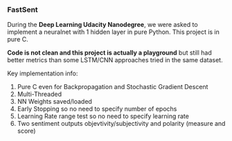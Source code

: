 <h3>FastSent</h3>

During the <b>Deep Learning Udacity Nanodegree</b>, we were asked to implement a neuralnet with 1 hidden layer in pure Python. This project is in pure C.

<b>Code is not clean and this project is actually a playground</b> but still had better metrics than some LSTM/CNN approaches tried in the same dataset.

Key implementation info:
1) Pure C even for Backpropagation and Stochastic Gradient Descent
2) Multi-Threaded
3) NN Weights saved/loaded
4) Early Stopping so no need to specify number of epochs
5) Learning Rate range test so no need to specify learning rate
6) Two sentiment outputs objevtivity/subjectivity and polarity (measure and score)
